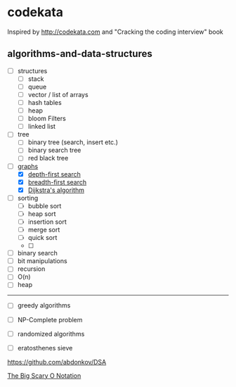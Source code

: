 # codekata

Inspired by http://codekata.com and "Cracking the coding interview" book

## algorithms-and-data-structures

- [ ] structures
  - [ ] stack
  - [ ] queue
  - [ ] vector / list of arrays
  - [ ] hash tables
  - [ ] heap
  - [ ] bloom Filters
  - [ ] linked list
- [ ] tree
  - [ ] binary tree (search, insert etc.)
  - [ ] binary search tree
  - [ ] red black tree
- [ ] [graphs](https://github.com/MaximTkachenko/codekata/tree/master/src/graph)
  - [x] [depth-first search](https://github.com/MaximTkachenko/codekata/blob/master/src/graph/Core/Search/DepthFirstSearch.cs)
  - [x] [breadth-first search](https://github.com/MaximTkachenko/codekata/blob/master/src/graph/Core/Search/BreadthFirstSearch.cs)
  - [x] [Dijkstra's algorithm](https://github.com/MaximTkachenko/codekata/blob/master/src/graph/Core/Search/DijkstraAlgorithm.cs)
- [ ] sorting
  - [ ] bubble sort
  - [ ] heap sort
  - [ ] insertion sort
  - [ ] merge sort
  - [ ] quick sort
  - [ ] 
- [ ] binary search
- [ ] bit manipulations
- [ ] recursion
- [ ] O(n)
- [ ] heap
---------------------------------------------
- [ ] greedy algorithms
- [ ] NP-Complete problem
- [ ] randomized algorithms
- [ ] eratosthenes sieve


https://github.com/abdonkov/DSA

[The Big Scary O Notation](https://medium.com/omarelgabrys-blog/the-big-scary-o-notation-ce9352d827ce)
